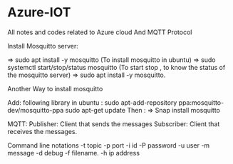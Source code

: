 # Azure-IOT
All notes and codes related to Azure cloud And MQTT Protocol

Install Mosquitto server:

⇒ sudo apt install -y mosquitto   (To install mosquitto in ubuntu)
⇒ sudo systemctl start/stop/status mosquitto (To start stop , to know the status of the mosquitto server)
⇒ sudo apt install -y mosquitto.

Another Way to install mosquitto 

Add: following library in ubuntu :
sudo apt-add-repository ppa:mosquitto-dev/mosquitto-ppa
sudo apt-get update
Then :
⇒ Snap install mosquitto


MQTT:
Publisher: Client that sends the messages
Subscriber: Client that receives the messages.

Command line notations
-t topic
-p port
-i id
-P password
-u user
-m message
-d debug
-f filename.
-h ip address
